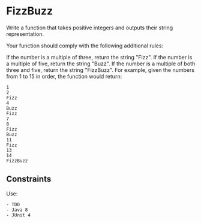# FizzBuzz
Write a function that takes positive integers and outputs their string representation.

Your function should comply with the following additional rules:

If the number is a multiple of three, return the string "Fizz".
If the number is a multiple of five, return the string "Buzz".
If the number is a multiple of both three and five, return the string "FizzBuzz".
For example, given the numbers from 1 to 15 in order, the function would return:

    1
    2
    Fizz
    4
    Buzz
    Fizz
    7
    8
    Fizz
    Buzz
    11
    Fizz
    13
    14
    FizzBuzz
    
## Constraints
Use:
    
    - TDD
	- Java 8
	- JUnit 4